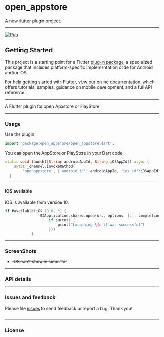 # open_appstore

A new flutter plugin project.

---

[![Pub](https://img.shields.io/pub/v/open_appstore.svg)](https://pub.dev/packages/open_appstore)

## Getting Started

This project is a starting point for a Flutter
[plug-in package](https://flutter.dev/developing-packages/),
a specialized package that includes platform-specific implementation code for
Android and/or iOS.

For help getting started with Flutter, view our 
[online documentation](https://flutter.dev/docs), which offers tutorials, 
samples, guidance on mobile development, and a full API reference.

---

A Flutter plugin for open Appstore or PlayStore

---

### Usage 

Use the plugin

```dart
import 'package:open_appstore/open_appstore.dart';
```

You can open the AppStore or PlayStore in your Dart code.

```dart
static void launch({String androidAppId, String iOSAppId}) async {
    await _channel.invokeMethod(
        'openappstore', {'android_id': androidAppId, 'ios_id':iOSAppId});
  }
```

---

#### iOS available 

iOS is available from version 10. 

```swift
if #available(iOS 10.0, *) {
                UIApplication.shared.open(url, options: [:], completionHandler: {(success: Bool) in
                    if success {
                        print("Launching \(url) was successful")
                    }})
            }
```

---

### ScreenShots

* ~~iOS can't show in simulator~~



---

### API details 



---

### Issues and feedback

Please file [issues](https://github.com/flutter-moum/flutter_open_appstore/issues) to send feedback or report a bug. Thank you!

## 

---

### License

